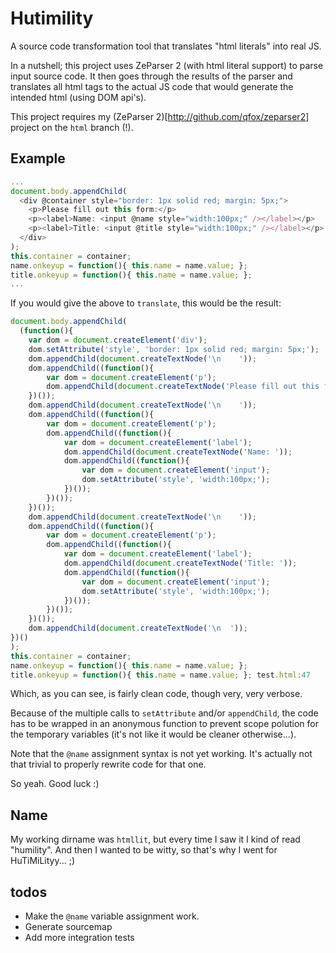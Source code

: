 # Hutimility

A source code transformation tool that translates "html literals" into real JS.

In a nutshell; this project uses ZeParser 2 (with html literal support) to parse input source code. It then goes through the results of the parser and translates all html tags to the actual JS code that would generate the intended html (using DOM api's).

This project requires my (ZeParser 2)[http://github.com/qfox/zeparser2] project on the `html` branch (!).

## Example

```js
...
document.body.appendChild(
  <div @container style="border: 1px solid red; margin: 5px;">
    <p>Please fill out this form:</p>
    <p><label>Name: <input @name style="width:100px;" /></label></p>
    <p><label>Title: <input @title style="width:100px;" /></label></p>
  </div>
);
this.container = container;
name.onkeyup = function(){ this.name = name.value; };
title.onkeyup = function(){ this.name = name.value; };
...
```

If you would give the above to `translate`, this would be the result:

```js
document.body.appendChild(
  (function(){
	var dom = document.createElement('div');
	dom.setAttribute('style', 'border: 1px solid red; margin: 5px;');
	dom.appendChild(document.createTextNode('\n    '));
	dom.appendChild((function(){
		var dom = document.createElement('p');
		dom.appendChild(document.createTextNode('Please fill out this form:'));
	})());
	dom.appendChild(document.createTextNode('\n    '));
	dom.appendChild((function(){
		var dom = document.createElement('p');
		dom.appendChild((function(){
			var dom = document.createElement('label');
			dom.appendChild(document.createTextNode('Name: '));
			dom.appendChild((function(){
				var dom = document.createElement('input');
				dom.setAttribute('style', 'width:100px;');
			})());
		})());
	})());
	dom.appendChild(document.createTextNode('\n    '));
	dom.appendChild((function(){
		var dom = document.createElement('p');
		dom.appendChild((function(){
			var dom = document.createElement('label');
			dom.appendChild(document.createTextNode('Title: '));
			dom.appendChild((function(){
				var dom = document.createElement('input');
				dom.setAttribute('style', 'width:100px;');
			})());
		})());
	})());
	dom.appendChild(document.createTextNode('\n  '));
})()
);
this.container = container;
name.onkeyup = function(){ this.name = name.value; };
title.onkeyup = function(){ this.name = name.value; }; test.html:47
```

Which, as you can see, is fairly clean code, though very, very verbose.

Because of the multiple calls to `setAttribute` and/or `appendChild`, the code has to be wrapped in an anonymous function to prevent scope polution for the temporary variables (it's not like it would be cleaner otherwise...).

Note that the `@name` assignment syntax is not yet working. It's actually not that trivial to properly rewrite code for that one.

So yeah. Good luck :)

## Name

My working dirname was `htmllit`, but every time I saw it I kind of read "humility". And then I wanted to be witty, so that's why I went for HuTiMiLityy... ;)

## todos

* Make the `@name` variable assignment work.
* Generate sourcemap
* Add more integration tests
